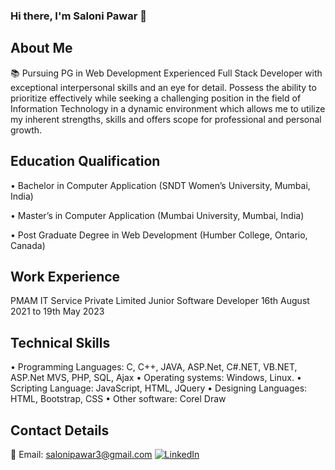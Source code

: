 ### Hi there, I'm Saloni Pawar 👋

<!--
**SaloniP26/SaloniP26** is a ✨ _special_ ✨ repository because its `README.md` (this file) appears on your GitHub profile.

Here are some ideas to get you started:

- 🔭 I’m currently working on ...
- 🌱 I’m currently learning ...
- 👯 I’m looking to collaborate on ...
- 🤔 I’m looking for help with ...
- 💬 Ask me about ...
- 📫 How to reach me: ...
- 😄 Pronouns: ...
- ⚡ Fun fact: ...
-->
## About Me
📚 Pursuing PG in Web Development 
Experienced Full Stack Developer with exceptional interpersonal skills and an eye for detail. Possess the ability to prioritize effectively while seeking a challenging position in the field of Information Technology in a dynamic environment which allows me to utilize my inherent strengths, skills and offers scope for professional and personal growth.

## Education Qualification

• Bachelor in Computer Application
(SNDT Women’s University, Mumbai, India)

• Master’s in Computer Application
(Mumbai University, Mumbai, India)

• Post Graduate Degree in Web Development
(Humber College, Ontario, Canada)

## Work Experience

PMAM IT Service Private Limited
Junior Software Developer
16th August 2021 to 19th May 2023

## Technical Skills
• Programming Languages: C, C++, JAVA, ASP.Net, C#.NET, VB.NET, ASP.Net MVS, PHP, SQL, Ajax
• Operating systems: Windows, Linux.
• Scripting Language: JavaScript, HTML, JQuery
• Designing Languages: HTML, Bootstrap, CSS
• Other software: Corel Draw

## Contact Details
📧 Email: salonipawar3@gmail.com
[![LinkedIn](https://img.shields.io/badge/LinkedIn-Connect-blue?style=for-the-badge&logo=linkedin)](https://www.linkedin.com/in/saloni-pawar/)
